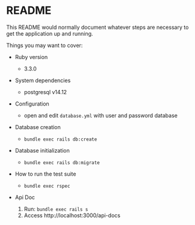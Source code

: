 # README

This README would normally document whatever steps are necessary to get the
application up and running.

Things you may want to cover:

* Ruby version
  - 3.3.0

* System dependencies
  - postgresql v14.12

* Configuration
  - open and edit `database.yml` with user and password database

* Database creation
  - `bundle exec rails db:create`

* Database initialization
  - `bundle exec rails db:migrate`

* How to run the test suite
  - `bundle exec rspec`

* Api Doc
  1. Run: `bundle exec rails s`
  2. Access http://localhost:3000/api-docs
